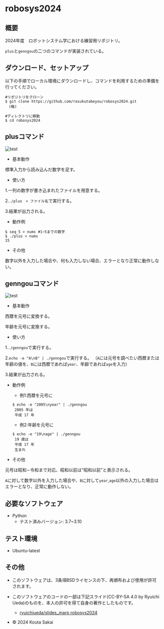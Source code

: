# robosys2024

## 概要
2024年度　ロボットシステム学における練習用リポジトリ。

`plus`と`genngou`の二つのコマンドが実装されている。

## ダウンロード、セットアップ

以下の手順でローカル環境にダウンロードし、コマンドを利用するための準備を行ってください。

```
#リポジトリをクローン
$ git clone https://github.com/rasukutabeyou/robosys2024.git
　(略)

#ディレクトリに移動
$ cd robosys2024
```


## plusコマンド
![test](https://github.com/rasukutabeyou/robosys2024/actions/workflows/test.yml/badge.svg)

- 基本動作

標準入力から読み込んだ数字を足す。

- 使い方

1.一列の数字が書き込まれたファイルを用意する。

2.`./plus　< ファイル名`で実行する。

3.結果が出力される。

- 動作例
```
$ seq 5 > nums #1~5までの数字
$ ./plus < nums
15
```

- その他

数字以外を入力した場合や、何も入力しない場合、エラーとなり正常に動作しない。

## genngouコマンド
![test](https://github.com/rasukutabeyou/robosys2024/actions/workflows/gtest.yml/badge.svg)

- 基本動作

西暦を元号に変換する。

年齢を元号に変換する。

- 使い方

1.`./genngou`で実行する。

2.`echo -e "A\nB" | ./genngou`で実行する。
（`A`には元号を調べたい西暦または年齢の値を、`B`には西暦であれば`year`、年齢であれば`age`を入力）

3.結果が出力される。

- 動作例
  - 例1:西暦を元号に
  ```
  $ echo -e "2005\nyear" | ./genngou
   2005 年は
   平成 17 年
  ```
  - 例2:年齢を元号に
  ```
  $ echo -e "19\nage" | ./genngou
   19 歳は
   平成 17 年
   生まれ
  ```

- その他

元号は昭和∼令和まで対応、昭和以前は"昭和以前"と表示される。

`A`に対して数字以外を入力した場合や、`B`に対して`year`,`age`以外の入力した場合はエラーとなり、正常に動作しない。


## 必要なソフトウェア
- Python
  - テスト済みバージョン: 3.7~3.10

## テスト環境
- Ubuntu-latest

## その他
- このソフトウェアは、3条項BSDライセンスの下、再頒布および使用が許可されます。
- このソフトウェアのコードの一部は下記スライド(CC-BY-SA 4.0 by Ryuichi Ueda)のものを、本人の許可を得て自身の著作としたものです。
  - [ryuichiueda/slides_marp robosys2024](https://github.com/ryuichiueda/slides_marp/tree/master/robosys2024)

- © 2024 Kouta Sakai

